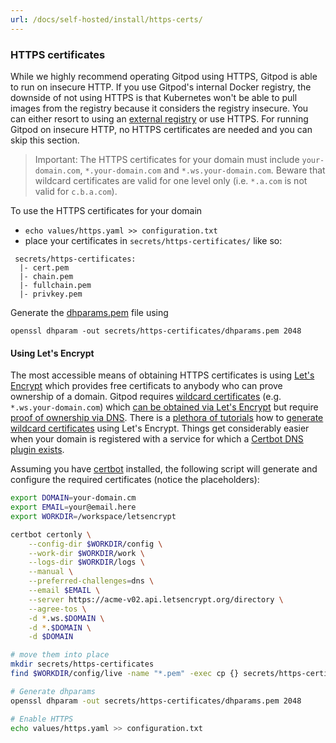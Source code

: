 ```yaml
---
url: /docs/self-hosted/install/https-certs/
---
```



### HTTPS certificates


While we highly recommend operating Gitpod using HTTPS, Gitpod is able to run on insecure HTTP.
If you use Gitpod's internal Docker registry, the downside of not using HTTPS is that Kubernetes won't be able to pull images from the registry because it considers the registry insecure.
You can either resort to using an [external registry](#docker-registry-optional) or use HTTPS. For running Gitpod on insecure HTTP, no HTTPS certificates are needed and you can skip this section.

> Important: The HTTPS certificates for your domain must include `your-domain.com`, `*.your-domain.com` and `*.ws.your-domain.com`. Beware that wildcard certificates are valid for one level only (i.e. `*.a.com` is not valid for `c.b.a.com`).

To use the HTTPS certificates for your domain
 - `echo values/https.yaml >> configuration.txt`
 - place your certificates in `secrets/https-certificates/` like so:
```
 secrets/https-certificates:
  |- cert.pem
  |- chain.pem
  |- fullchain.pem
  |- privkey.pem
```

Generate the [dhparams.pem](https://security.stackexchange.com/questions/94390/whats-the-purpose-of-dh-parameters) file using
```
openssl dhparam -out secrets/https-certificates/dhparams.pem 2048
```

#### Using Let's Encrypt

The most accessible means of obtaining HTTPS certificates is using [Let's Encrypt](https://letsencrypt.org/) which provides free certificats to anybody who can prove ownership of a domain.
Gitpod requires [wildcard certificates](https://en.wikipedia.org/wiki/Wildcard_certificate) (e.g. `*.ws.your-domain.com`) which [can be obtained via Let's Encrypt](https://community.letsencrypt.org/t/acme-v2-production-environment-wildcards/55578) but require [proof of ownership via DNS](https://letsencrypt.org/docs/challenge-types/#dns-01-challenge).
There is a [plethora of tutorials](https://www.google.com/search?q=letsencrypt+wildcard) how to [generate wildcard certificates](https://medium.com/@saurabh6790/generate-wildcard-ssl-certificate-using-lets-encrypt-certbot-273e432794d7) using Let's Encrypt.
Things get considerably easier when your domain is registered with a service for which a [Certbot DNS plugin exists](https://certbot.eff.org/docs/using.html#dns-plugins).

Assuming you have [certbot](https://certbot.eff.org/) installed, the following script will generate and configure the required certificates (notice the placeholders):
```bash
export DOMAIN=your-domain.cm
export EMAIL=your@email.here
export WORKDIR=/workspace/letsencrypt

certbot certonly \
    --config-dir $WORKDIR/config \
    --work-dir $WORKDIR/work \
    --logs-dir $WORKDIR/logs \
    --manual \
    --preferred-challenges=dns \
    --email $EMAIL \
    --server https://acme-v02.api.letsencrypt.org/directory \
    --agree-tos \
    -d *.ws.$DOMAIN \
    -d *.$DOMAIN \
    -d $DOMAIN

# move them into place
mkdir secrets/https-certificates
find $WORKDIR/config/live -name "*.pem" -exec cp {} secrets/https-certificates \;

# Generate dhparams
openssl dhparam -out secrets/https-certificates/dhparams.pem 2048

# Enable HTTPS
echo values/https.yaml >> configuration.txt
```
